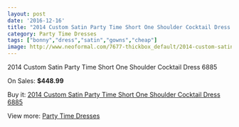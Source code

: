 ```yaml
---
layout: post
date: '2016-12-16'
title: "2014 Custom Satin Party Time Short One Shoulder Cocktail Dress 6885"
category: Party Time Dresses
tags: ["bonny","dress","satin","gowns","cheap"]
image: http://www.neoformal.com/7677-thickbox_default/2014-custom-satin-party-time-short-one-shoulder-cocktail-dress-6885.jpg
---
```

2014 Custom Satin Party Time Short One Shoulder Cocktail Dress 6885

On Sales: **$448.99**
<a href="https://www.neoformal.com/en/party-time-dresses/2720-2014-custom-satin-party-time-short-one-shoulder-cocktail-dress-6885.html"><amp-img layout="responsive" width="600" height="600" src="//www.neoformal.com/7677-thickbox_default/2014-custom-satin-party-time-short-one-shoulder-cocktail-dress-6885.jpg" alt="2014 Custom Satin Party Time Short One Shoulder Cocktail Dress 6885 0" /></a>
<a href="https://www.neoformal.com/en/party-time-dresses/2720-2014-custom-satin-party-time-short-one-shoulder-cocktail-dress-6885.html"><amp-img layout="responsive" width="600" height="600" src="//www.neoformal.com/7678-thickbox_default/2014-custom-satin-party-time-short-one-shoulder-cocktail-dress-6885.jpg" alt="2014 Custom Satin Party Time Short One Shoulder Cocktail Dress 6885 1" /></a>
<a href="https://www.neoformal.com/en/party-time-dresses/2720-2014-custom-satin-party-time-short-one-shoulder-cocktail-dress-6885.html"><amp-img layout="responsive" width="600" height="600" src="//www.neoformal.com/7679-thickbox_default/2014-custom-satin-party-time-short-one-shoulder-cocktail-dress-6885.jpg" alt="2014 Custom Satin Party Time Short One Shoulder Cocktail Dress 6885 2" /></a>
<a href="https://www.neoformal.com/en/party-time-dresses/2720-2014-custom-satin-party-time-short-one-shoulder-cocktail-dress-6885.html"><amp-img layout="responsive" width="600" height="600" src="//www.neoformal.com/7680-thickbox_default/2014-custom-satin-party-time-short-one-shoulder-cocktail-dress-6885.jpg" alt="2014 Custom Satin Party Time Short One Shoulder Cocktail Dress 6885 3" /></a>
<a href="https://www.neoformal.com/en/party-time-dresses/2720-2014-custom-satin-party-time-short-one-shoulder-cocktail-dress-6885.html"><amp-img layout="responsive" width="600" height="600" src="//www.neoformal.com/7681-thickbox_default/2014-custom-satin-party-time-short-one-shoulder-cocktail-dress-6885.jpg" alt="2014 Custom Satin Party Time Short One Shoulder Cocktail Dress 6885 4" /></a>

Buy it: [2014 Custom Satin Party Time Short One Shoulder Cocktail Dress 6885](https://www.neoformal.com/en/party-time-dresses/2720-2014-custom-satin-party-time-short-one-shoulder-cocktail-dress-6885.html "2014 Custom Satin Party Time Short One Shoulder Cocktail Dress 6885")

View more: [Party Time Dresses](https://www.neoformal.com/en/25-party-time-dresses "Party Time Dresses")